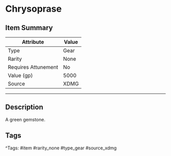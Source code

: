 # Chrysoprase

## Item Summary

| Attribute            | Value                        |
|----------------------|------------------------------|
| Type                 | Gear |
| Rarity               | None             |
| Requires Attunement  | No                |
| Value (gp)           | 5000    |
| Source               | XDMG |

---

## Description

A green gemstone.

## Tags

^Tags: #item #rarity_none #type_gear #source_xdmg